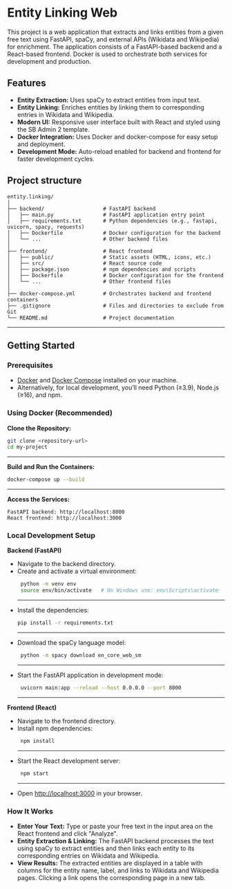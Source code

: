 # Entity Linking Web

This project is a web application that extracts and links entities from a given free text using FastAPI, spaCy, and external APIs (Wikidata and Wikipedia) for enrichment. The application consists of a FastAPI-based backend and a React-based frontend. Docker is used to orchestrate both services for development and production.

## Features

- **Entity Extraction:** Uses spaCy to extract entities from input text.
- **Entity Linking:** Enriches entities by linking them to corresponding entries in Wikidata and Wikipedia.
- **Modern UI:** Responsive user interface built with React and styled using the SB Admin 2 template.
- **Docker Integration:** Uses Docker and docker-compose for easy setup and deployment.
- **Development Mode:** Auto-reload enabled for backend and frontend for faster development cycles.

## Project structure

```plaintext
entity.linking/
│
├── backend/                   # FastAPI backend
│   ├── main.py                # FastAPI application entry point
│   ├── requirements.txt       # Python dependencies (e.g., fastapi, uvicorn, spacy, requests)
│   ├── Dockerfile             # Docker configuration for the backend
│   └── ...                    # Other backend files
│
├── frontend/                  # React frontend
│   ├── public/                # Static assets (HTML, icons, etc.)
│   ├── src/                   # React source code
│   ├── package.json           # npm dependencies and scripts
│   ├── Dockerfile             # Docker configuration for the frontend
│   └── ...                    # Other frontend files
│
├── docker-compose.yml         # Orchestrates backend and frontend containers
├── .gitignore                 # Files and directories to exclude from Git
└── README.md                  # Project documentation
```
---


## Getting Started

### Prerequisites

- [Docker](https://www.docker.com/) and [Docker Compose](https://docs.docker.com/compose/) installed on your machine.
- Alternatively, for local development, you’ll need Python (≥3.9), Node.js (≥16), and npm.

### Using Docker (Recommended)

  **Clone the Repository:**

   ```bash
   git clone <repository-url>
   cd my-project
  ```
  ---

  **Build and Run the Containers:** 
  ```bash
  docker-compose up --build
  ```
  ---

  **Access the Services:** 

    FastAPI backend: http://localhost:8000
    React frontend: http://localhost:3000

### Local Development Setup
  **Backend (FastAPI)** 
  - Navigate to the backend directory.
  - Create and activate a virtual environment:
    ```bash
     python -m venv env
     source env/bin/activate   # On Windows use: env\Scripts\activate
    ```
    ---
  - Install the dependencies:
     ```bash
     pip install -r requirements.txt
    ```
    ---
  - Download the spaCy language model:
    ```bash
     python -m spacy download en_core_web_sm
    ```
    ---
  - Start the FastAPI application in development mode:
    ```bash
     uvicorn main:app --reload --host 0.0.0.0 --port 8000
    ```
    ---
  **Frontend (React)** 

  - Navigate to the frontend directory.
  - Install npm dependencies:
    ```bash
     npm install
    ```
    ---
  - Start the React development server:
    ```bash
     npm start
    ```
    ---
  - Open [http://localhost:3000](http://localhost:3000) in your browser.


### How It Works
  - **Enter Your Text:** 
    Type or paste your free text in the input area on the React frontend and click "Analyze".
  - **Entity Extraction & Linking:** 
    The FastAPI backend processes the text using spaCy to extract entities and then links each entity to its corresponding entries on Wikidata and Wikipedia.
  - **View Results:** 
    The extracted entities are displayed in a table with columns for the entity name, label, and links to Wikidata and Wikipedia pages. Clicking a link opens the corresponding page in a new tab.









